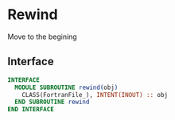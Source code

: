 # Rewind

Move to the begining

## Interface

```fortran
INTERFACE
  MODULE SUBROUTINE rewind(obj)
    CLASS(FortranFile_), INTENT(INOUT) :: obj
  END SUBROUTINE rewind
END INTERFACE
```
